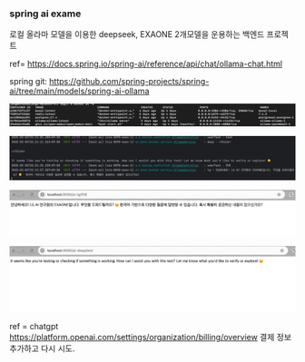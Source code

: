 ### spring ai exame

로컬 올라마 모델을 이용한
deepseek, EXAONE 2개모델을 운용하는 백엔드 프로젝트

ref= https://docs.spring.io/spring-ai/reference/api/chat/ollama-chat.html

spring git: https://github.com/spring-projects/spring-ai/tree/main/models/spring-ai-ollama

![img.png](src/main/resources/static/img.png)

![img_1.png](src/main/resources/static/img_1.png)

![img_2.png](src/main/resources/static/img_2.png)

![img_3.png](src/main/resources/static/img_3.png)

ref = chatgpt
https://platform.openai.com/settings/organization/billing/overview
결제 정보 추가하고 다시 시도.


